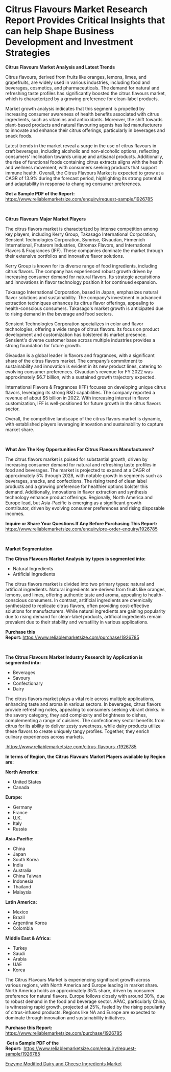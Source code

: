 <p><h1>Citrus Flavours Market Research Report Provides Critical Insights that can help Shape Business Development and Investment Strategies</h1></p><p><strong>Citrus Flavours Market Analysis and Latest Trends</strong></p>
<p><p>Citrus flavours, derived from fruits like oranges, lemons, limes, and grapefruits, are widely used in various industries, including food and beverages, cosmetics, and pharmaceuticals. The demand for natural and refreshing taste profiles has significantly boosted the citrus flavours market, which is characterized by a growing preference for clean-label products. </p><p>Market growth analysis indicates that this segment is propelled by increasing consumer awareness of health benefits associated with citrus ingredients, such as vitamins and antioxidants. Moreover, the shift towards plant-based products and natural flavouring agents has led manufacturers to innovate and enhance their citrus offerings, particularly in beverages and snack foods.</p><p>Latest trends in the market reveal a surge in the use of citrus flavours in craft beverages, including alcoholic and non-alcoholic options, reflecting consumers' inclination towards unique and artisanal products. Additionally, the rise of functional foods containing citrus extracts aligns with the health and wellness movement, with consumers seeking products that support immune health. Overall, the Citrus Flavours Market is expected to grow at a CAGR of 13.9% during the forecast period, highlighting its strong potential and adaptability in response to changing consumer preferences.</p></p>
<p><strong>Get a Sample PDF of the Report:&nbsp;</strong> <a href="https://www.reliablemarketsize.com/enquiry/request-sample/1926785?utm_campaign=1897&utm_medium=2&utm_source=Github&utm_content=ia&utm_term=15012025&utm_id=citrus-flavours">https://www.reliablemarketsize.com/enquiry/request-sample/1926785</a></p>
<p>&nbsp;</p>
<p><strong>Citrus Flavours Major Market Players</strong></p>
<p><p>The citrus flavors market is characterized by intense competition among key players, including Kerry Group, Takasago International Corporation, Sensient Technologies Corporation, Symrise, Givaudan, Firmenich International, Frutarom Industries, Citromax Flavors, and International Flavors & Fragrances (IFF). These companies dominate the market through their extensive portfolios and innovative flavor solutions.</p><p>Kerry Group is known for its diverse range of food ingredients, including citrus flavors. The company has experienced robust growth driven by increasing consumer demand for natural flavors. Its strategic acquisitions and innovations in flavor technology position it for continued expansion.</p><p>Takasago International Corporation, based in Japan, emphasizes natural flavor solutions and sustainability. The company’s investment in advanced extraction techniques enhances its citrus flavor offerings, appealing to health-conscious consumers. Takasago's market growth is anticipated due to rising demand in the beverage and food sectors.</p><p>Sensient Technologies Corporation specializes in color and flavor technologies, offering a wide range of citrus flavors. Its focus on product development and customization has bolstered its market presence. Sensient's diverse customer base across multiple industries provides a strong foundation for future growth.</p><p>Givaudan is a global leader in flavors and fragrances, with a significant share of the citrus flavors market. The company’s commitment to sustainability and innovation is evident in its new product lines, catering to evolving consumer preferences. Givaudan's revenue for FY 2022 was approximately $6.7 billion, with a sustained growth trajectory expected.</p><p>International Flavors & Fragrances (IFF) focuses on developing unique citrus flavors, leveraging its strong R&D capabilities. The company reported a revenue of about $5 billion in 2022. With increasing interest in flavor customization, IFF is well-positioned for future growth in the citrus flavors sector.</p><p>Overall, the competitive landscape of the citrus flavors market is dynamic, with established players leveraging innovation and sustainability to capture market share.</p></p>
<p>&nbsp;</p>
<p><strong>What Are The Key Opportunities For Citrus Flavours Manufacturers?</strong></p>
<p><p>The citrus flavors market is poised for substantial growth, driven by increasing consumer demand for natural and refreshing taste profiles in food and beverages. The market is projected to expand at a CAGR of approximately 5% through 2028, with notable growth in segments such as beverages, snacks, and confections. The rising trend of clean label products and a growing preference for healthier options bolster this demand. Additionally, innovations in flavor extraction and synthesis technology enhance product offerings. Regionally, North America and Europe lead, but Asia-Pacific is emerging as a significant growth contributor, driven by evolving consumer preferences and rising disposable incomes.</p></p>
<p><strong>Inquire or Share Your Questions If Any Before Purchasing This Report:</strong> <a href="https://www.reliablemarketsize.com/enquiry/pre-order-enquiry/1926785?utm_campaign=1897&utm_medium=2&utm_source=Github&utm_content=ia&utm_term=15012025&utm_id=citrus-flavours">https://www.reliablemarketsize.com/enquiry/pre-order-enquiry/1926785</a></p>
<p>&nbsp;</p>
<p><strong>Market Segmentation</strong></p>
<p><strong>The Citrus Flavours Market Analysis by types is segmented into:</strong></p>
<p><ul><li>Natural Ingredients</li><li>Artificial Ingredients</li></ul></p>
<p><p>The citrus flavors market is divided into two primary types: natural and artificial ingredients. Natural ingredients are derived from fruits like oranges, lemons, and limes, offering authentic taste and aroma, appealing to health-conscious consumers. In contrast, artificial ingredients are chemically synthesized to replicate citrus flavors, often providing cost-effective solutions for manufacturers. While natural ingredients are gaining popularity due to rising demand for clean-label products, artificial ingredients remain prevalent due to their stability and versatility in various applications.</p></p>
<p><strong>Purchase this Report:&nbsp;</strong><a href="https://www.reliablemarketsize.com/purchase/1926785?utm_campaign=1897&utm_medium=2&utm_source=Github&utm_content=ia&utm_term=15012025&utm_id=citrus-flavours">https://www.reliablemarketsize.com/purchase/1926785</a></p>
<p>&nbsp;</p>
<p><strong>The Citrus Flavours Market Industry Research by Application is segmented into:</strong></p>
<p><ul><li>Beverages</li><li>Savoury</li><li>Confectionary</li><li>Dairy</li></ul></p>
<p><p>The citrus flavors market plays a vital role across multiple applications, enhancing taste and aroma in various sectors. In beverages, citrus flavors provide refreshing notes, appealing to consumers seeking vibrant drinks. In the savory category, they add complexity and brightness to dishes, complementing a range of cuisines. The confectionery sector benefits from citrus for its ability to deliver zesty sweetness, while dairy products utilize these flavors to create uniquely tangy profiles. Together, they enrich culinary experiences across markets.</p></p>
<p><a href="https://www.reliablemarketsize.com/citrus-flavours-r1926785?utm_campaign=1897&utm_medium=2&utm_source=Github&utm_content=ia&utm_term=15012025&utm_id=citrus-flavours">&nbsp;https://www.reliablemarketsize.com/citrus-flavours-r1926785</a></p>
<p><strong>In terms of Region, the Citrus Flavours Market Players available by Region are:</strong></p>
<p>
    <p> <strong> North America: </strong>
        <ul>
            <li>United States</li>
            <li>Canada</li>
        </ul>
        </p> 
    <p> <strong> Europe: </strong>
        <ul>
            <li>Germany</li>
            <li>France</li>
            <li>U.K.</li>
            <li>Italy</li>
            <li>Russia</li>
        </ul>
        </p> 
    <p> <strong> Asia-Pacific: </strong>
        <ul>
            <li>China</li>
            <li>Japan</li>
            <li>South Korea</li>
            <li>India</li>
            <li>Australia</li>
            <li>China Taiwan</li>
            <li>Indonesia</li>
            <li>Thailand</li>
            <li>Malaysia</li>
        </ul>
        </p> 
    <p> <strong> Latin America: </strong>
        <ul>
            <li>Mexico</li>
            <li>Brazil</li>
            <li>Argentina Korea</li>
            <li>Colombia</li>
        </ul>
        </p> 
    <p> <strong> Middle East & Africa: </strong>
        <ul>
            <li>Turkey</li>
            <li>Saudi</li>
            <li>Arabia</li>
            <li>UAE</li>
            <li>Korea</li>
        </ul>
    </p>
    </p>
<p><p>The Citrus Flavours Market is experiencing significant growth across various regions, with North America and Europe leading in market share. North America holds an approximately 35% share, driven by consumer preference for natural flavors. Europe follows closely with around 30%, due to robust demand in the food and beverage sector. APAC, particularly China, is witnessing rapid growth, projected at 25%, fueled by the rising popularity of citrus-infused products. Regions like NA and Europe are expected to dominate through innovation and sustainability initiatives.</p></p>
<p><strong>Purchase this Report: </strong><a href="https://www.reliablemarketsize.com/purchase/1926785?utm_campaign=1897&utm_medium=2&utm_source=Github&utm_content=ia&utm_term=15012025&utm_id=citrus-flavours">https://www.reliablemarketsize.com/purchase/1926785</a></p>
<p>&nbsp;<strong>Get a Sample PDF of the Report:&nbsp;&nbsp;</strong><a href="https://www.reliablemarketsize.com/enquiry/request-sample/1926785?utm_campaign=1897&utm_medium=2&utm_source=Github&utm_content=ia&utm_term=15012025&utm_id=citrus-flavours">https://www.reliablemarketsize.com/enquiry/request-sample/1926785</a></p>
<p><strong></strong></p>
<p><p><a href="https://github.com/ChiragRP21/Market-Research-Report-List-7/blob/main/enzyme-modified-dairy-and-cheese-ingredients-market.md?utm_campaign=1897&utm_medium=2&utm_source=Github&utm_content=ia&utm_term=15012025&utm_id=citrus-flavours">Enzyme Modified Dairy and Cheese Ingredients Market</a></p></p>